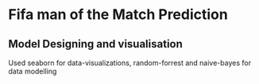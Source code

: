 # Fifa man of the Match Prediction

## Model Designing and visualisation

Used seaborn for data-visualizations, random-forrest and naive-bayes for data modelling
